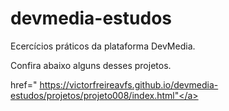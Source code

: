# devmedia-estudos
 Ecercícios práticos da plataforma DevMedia.
 
 Confira abaixo alguns desses projetos.

 <a>href=" https://victorfreireavfs.github.io/devmedia-estudos/projetos/projeto008/index.html"</a>


